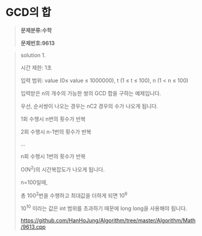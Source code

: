# GCD의 합

> **문제분류:수학**
>
> **문제번호:9613**

> solution 1.
>
> 시간 제한: 1초
>
> 입력 범위: value (0≤ value ≤ 1000000),  t (1 ≤ t ≤ 100), n (1 < n ≤ 100)
>
> 입력받은 n의 개수의 가능한 쌍의 GCD 합을 구하는 예제입니다.
>
> 우선, 순서쌍이 나오는 경우는 nC2 경우의 수가 나오게 됩니다.
>
> 1회 수행시 n번의 횟수가 반복
>
> 2회 수행시 n-1번의 횟수가 반복
>
> ...
>
> n회 수행시 1번의 횟수가 반복
>
> O(N<sup>2</sup>)의 시간복잡도가 나오게 됩니다. 
>
> n=100일때,
>
> 총 100<sup>2</sup>번을 수행하고  최대값을 더하게 되면 10<sup>6</sup>
>
> 10<sup>10</sup> 이라는 값은 int 범위를 초과하기 때문에 long long을 사용해야 됩니다.
>
>
> https://github.com/HanHoJung/Algorithm/tree/master/Algorithm/Math/9613.cpp
